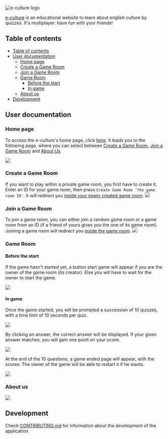 ![](doc/README/res/application.png "e-culture logo")

[e-culture](https://le-chartreux.github.io/e-culture/) is an educational website to learn about english culture by quizzes.
It's multiplayer: have fun with your friends!


## Table of contents

<!-- TOC -->
  * [Table of contents](#table-of-contents)
  * [User documentation](#user-documentation)
    * [Home page](#home-page)
    * [Create a Game Room](#create-a-game-room)
    * [Join a Game Room](#join-a-game-room)
    * [Game Room](#game-room)
      * [Before the start](#before-the-start)
      * [In game](#in-game)
    * [About us](#about-us)
  * [Development](#development)
<!-- TOC -->

## User documentation

### Home page

To access the e-culture's home page, click [here](https://le-chartreux.github.io/e-culture/). It leads you to the following page, where you can select between [Create a Game Room](#create-a-game-room), [Join a Game Room](#join-a-game-room) and [About Us](#about-us).

![](doc/README/res/screenshots/home.png)

### Create a Game Room

If you want to play within a private game room, you first have to create it. Enter an ID for your game room, then press `Create Game Room 'the game room ID'`. It will redirect you [inside your newly created game room](#game-room).
![](doc/README/res/screenshots/create%20game%20room.png)

### Join a Game Room

To join a game room, you can either join a random game room or a game room from an ID (if a friend of yours gives you the one of its game room). Joining a game room will redirect you [inside the game room](#game-room).
![](doc/README/res/screenshots/join%20game%20room.png)

### Game Room

#### Before the start

If the game hasn't started yet, a button start game will appear if you are the owner of the game room (its creator). Else you will have to wait for the owner to start the game.

![](doc/README/res/screenshots/game%20room.png)

#### In game

Once the game started, you will be prompted a succession of 10 quizzes, with a time limit of 10 seconds per quiz.

![](doc/README/res/screenshots/answering%20question.png)

By clicking an answer, the correct answer will be displayed. If your given answer matches, you will gain one point on your score.

![](doc/README/res/screenshots/answer.png)

At the end of the 10 questions, a game ended page will appear, with the scores. The owner of the game will be able to restart it if he wants.

![](doc/README/res/screenshots/game%20ended.png)


### About us

![](doc/README/res/screenshots/about%20us.png)

## Development

Check [CONTRIBUTING.md](CONTRIBUTING.md) for information about the development of the application.
